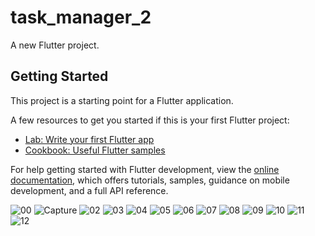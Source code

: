 # task_manager_2

A new Flutter project.

## Getting Started

This project is a starting point for a Flutter application.

A few resources to get you started if this is your first Flutter project:

- [Lab: Write your first Flutter app](https://docs.flutter.dev/get-started/codelab)
- [Cookbook: Useful Flutter samples](https://docs.flutter.dev/cookbook)

For help getting started with Flutter development, view the
[online documentation](https://docs.flutter.dev/), which offers tutorials,
samples, guidance on mobile development, and a full API reference.


![00](https://github.com/user-attachments/assets/37be7d84-a0a0-49ac-a425-c65937a75c3a)
![Capture](https://github.com/user-attachments/assets/5960c5e3-fb61-4910-8d65-fa453372883f)
![02](https://github.com/user-attachments/assets/bf5925a4-9640-4f10-9a4e-34637ceba23d)
![03](https://github.com/user-attachments/assets/b85632ce-ee73-4734-9221-a716ac3a5464)
![04](https://github.com/user-attachments/assets/599585d7-1611-4362-aea7-db8ae6cda476)
![05](https://github.com/user-attachments/assets/e6f709f5-c330-4f6a-9520-26422ba0e937)
![06](https://github.com/user-attachments/assets/b3d1d558-905e-4e4c-b843-6203e63ba867)
![07](https://github.com/user-attachments/assets/d5487a08-30b3-4dbb-89a7-d25ba708ab81)
![08](https://github.com/user-attachments/assets/4305738e-b1a8-466d-b0cd-85b774866c65)
![09](https://github.com/user-attachments/assets/6620080e-23cf-446f-b482-acc471c03623)
![10](https://github.com/user-attachments/assets/60d089d4-757b-44e4-b4ea-7b1c2d598479)
![11](https://github.com/user-attachments/assets/ac37152d-87df-4089-bca5-3d11e88fdf0a)
![12](https://github.com/user-attachments/assets/3b44ae6b-2722-4e99-a6b1-1dcd0ccc097d)

